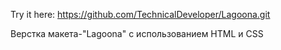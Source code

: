 Try it here: https://github.com/TechnicalDeveloper/Lagoona.git

Верстка макета-"Lagoona" с использованием HTML и CSS
